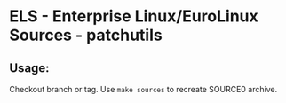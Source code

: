 # ELS - Enterprise Linux/EuroLinux Sources - patchutils
 
## Usage:
  Checkout branch or tag. Use `make sources` to recreate  SOURCE0 archive.

